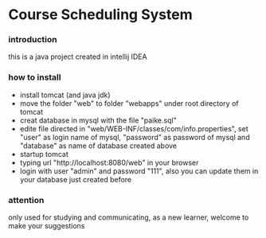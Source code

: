 # Course Scheduling System

<h3>introduction</h3>
<p>this is a java project created in intellij IDEA</p>

<h3>how to install</h3>

<ul>
<li>install tomcat (and java jdk)</li>
<li>move the folder "web" to folder "webapps" under root directory of tomcat</li>
<li>creat database in mysql with the file "paike.sql"</li>
<li>edite file directed in "web/WEB-INF/classes/com/info.properties", set "user" as login name of mysql, "password" as password of mysql and "database" as name of database created above</li>
<li>startup tomcat</li>
<li>typing url "http://localhost:8080/web" in your browser</li>
<li>login with user "admin" and password "111", also you can update them in your database just created before</li>
</ul>

<h3>attention</h3>
<p>only used for studying and communicating, as a new learner, welcome to make your suggestions</p>
